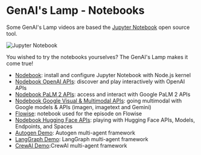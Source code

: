 # GenAI's Lamp - Notebooks

Some GenAI's Lamp videos are based the [Jupyter Notebook](https://github.com/jupyter/notebook) open source tool.

![Jupyter Notebook](https://github.com/worldline/GenAI-Lamp/assets/3777259/6b3302d0-68ac-47e6-918c-4d04eb7c35a3)

You wished to try the notebooks yourselves? The GenAI's Lamp makes it come true!

* [Nodebook](https://github.com/worldline/GenAI-Lamp/blob/main/Notebooks/Nodebook.ipynb): install and configure Jupyter Notebook with Node.js kernel
* [Nodebook OpenAI APIs](https://github.com/worldline/GenAI-Lamp/blob/main/Notebooks/Nodebook%20OpenAI%20APIs.ipynb): discover and play interactively with OpenAI APIs
* [Nodebook PaLM 2 APIs](https://github.com/worldline/GenAI-Lamp/blob/main/Notebooks/Nodebook%20PaLM%202%20APIs.ipynb): access and interact with Google PaLM 2 APIs
* [Nodebook Google Visual & Multimodal APIs](https://github.com/worldline/GenAI-Lamp/blob/main/Notebooks/Nodebook%20Google%20Visual%20%26%20Multimodal%20APIs.ipynb): going multimodal with Google models & APIs (imagen, imagetext and Gemini)
* [Flowise](https://github.com/worldline/GenAI-Lamp/blob/main/Notebooks/Flowise.ipynb): notebook used for the episode on Flowise
* [Nodebook Hugging Face APIs](https://github.com/worldline/GenAI-Lamp/blob/main/Notebooks/Nodebook%20Hugging%20Face%20APIs.ipynb): playing with Hugging Face APIs, Models, Endpoints, and Spaces
* [Autogen Demo](https://github.com/worldline/GenAI-Lamp/blob/main/Notebooks/Autogen%20with%20tool%20Demo.ipynb): Autogen multi-agent framework
* [LangGraph Demo](https://github.com/worldline/GenAI-Lamp/blob/main/Notebooks/LangGraph%20Demo.ipynb): LangGraph multi-agent framework
* [CrewAI Demo](https://github.com/worldline/GenAI-Lamp/blob/main/Notebooks/CrewAI%20Demo.ipynb):CrewAI multi-agent framework
